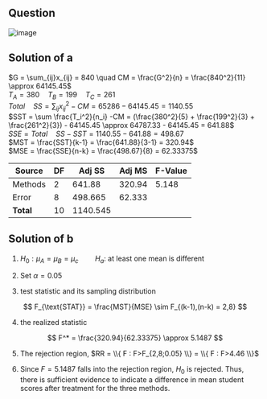 ## Question

![image](https://github.com/user-attachments/assets/666d6e42-539b-4e7d-a5f7-78945d26747c)

## Solution of a

$G = \sum_{ij}x_{ij} = 840 \quad CM = \frac{G^2}{n} = \frac{840^2}{11} \approx 64145.45$  
$T_A = 380 \quad T_B = 199 \quad T_C = 261$  
$Total \quad SS = \sum_{ij} x_{ij}^2 - CM = 65286 - 64145.45 = 1140.55$  
$SST = \sum \frac{T_i^2}{n_i} -CM = (\frac{380^2}{5} + \frac{199^2}{3} + \frac{261^2}{3}) - 64145.45 \approx 64787.33 - 64145.45 = 641.88$  
$SSE = Total \quad SS - SST = 1140.55 - 641.88 = 498.67$  
$MST = \frac{SST}{k-1} = \frac{641.88}{3-1} = 320.94$  
$MSE = \frac{SSE}{n-k} = \frac{498.67}{8} = 62.33375$  

| Source   | DF  | Adj SS  | Adj MS  | F-Value |
|----------|---- |--------|--------|---------|
| Methods  | 2   | 641.88  | 320.94  | 5.148   |
| Error    | 8   | 498.665 | 62.333  |         |
| **Total**  | 10  | 1140.545 |        |         |


## Solution of b

1. $H_0: \mu_A = \mu_B = \mu_c \quad \quad H_a:$ at least one mean is different   
  
2. Set $\alpha = 0.05$  
  
3. test statistic and its sampling distribution

$$
F_{\text{STAT}} = \frac{MST}{MSE} \sim F_{(k-1),(n-k) = 2,8}
$$

4. the realized statistic

$$
F^* = \frac{320.94}{62.33375} \approx 5.1487
$$

5. The rejection region, $RR = \\{ F : F>F_{2,8;0.05} \\} = \\{ F : F>4.46 \\}$

6. Since $F = 5.1487$ falls into the rejection region, $H_0$ is rejected.
   Thus, there is sufficient evidence to indicate a difference in mean student scores after treatment for the three methods.
